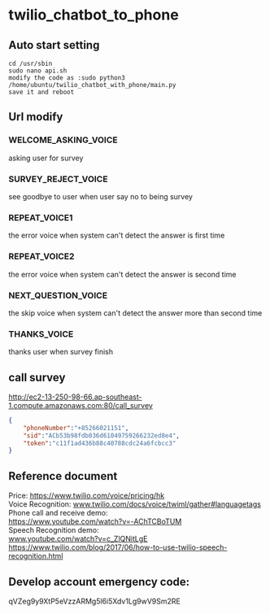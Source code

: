 # twilio_chatbot_to_phone

## Auto start setting
```
cd /usr/sbin
sudo nano api.sh
modify the code as :sudo python3 /home/ubuntu/twilio_chatbot_with_phone/main.py
save it and reboot
```

## Url modify
### WELCOME_ASKING_VOICE
asking user for survey
### SURVEY_REJECT_VOICE
see goodbye to user when user say no to being survey
### REPEAT_VOICE1
the error voice when system can't detect the answer is first time
### REPEAT_VOICE2
the error voice when system can't detect the answer is second time
### NEXT_QUESTION_VOICE
the skip voice when system can't detect the answer more than second time
### THANKS_VOICE
thanks user when survey finish


## call survey
http://ec2-13-250-98-66.ap-southeast-1.compute.amazonaws.com:80/call_survey
```json
{
	"phoneNumber":"+85266021151",
	"sid":"ACb53b98fdb036d61049759266232ed8e4",
	"token":"c11f1ad436b88c40788cdc24a6fcbcc3"
}
```

## Reference document
Price: https://www.twilio.com/voice/pricing/hk <br >
Voice Recognition: www.twilio.com/docs/voice/twiml/gather#languagetags <br >
Phone call and receive demo: <br >
https://www.youtube.com/watch?v=-AChTCBoTUM<br >
Speech Recognition demo:<br >
www.youtube.com/watch?v=c_ZlQNitLgE <br >
https://www.twilio.com/blog/2017/06/how-to-use-twilio-speech-recognition.html <br >

## Develop account emergency code:
qVZeg9y9XtP5eVzzARMg5l6i5Xdv1Lg9wV9Sm2RE

